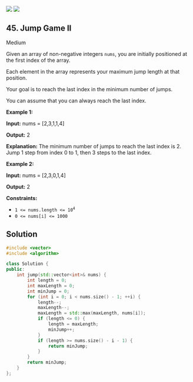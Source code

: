 [![](https://img.shields.io/github/stars/javadev/LeetCode-in-All?label=Stars&style=flat-square)](https://github.com/javadev/LeetCode-in-All)
[![](https://img.shields.io/github/forks/javadev/LeetCode-in-All?label=Fork%20me%20on%20GitHub%20&style=flat-square)](https://github.com/javadev/LeetCode-in-All/fork)

## 45\. Jump Game II

Medium

Given an array of non-negative integers `nums`, you are initially positioned at the first index of the array.

Each element in the array represents your maximum jump length at that position.

Your goal is to reach the last index in the minimum number of jumps.

You can assume that you can always reach the last index.

**Example 1:**

**Input:** nums = [2,3,1,1,4]

**Output:** 2

**Explanation:** The minimum number of jumps to reach the last index is 2. Jump 1 step from index 0 to 1, then 3 steps to the last index. 

**Example 2:**

**Input:** nums = [2,3,0,1,4]

**Output:** 2 

**Constraints:**

*   <code>1 <= nums.length <= 10<sup>4</sup></code>
*   `0 <= nums[i] <= 1000`



## Solution

```cpp
#include <vector>
#include <algorithm>

class Solution {
public:
    int jump(std::vector<int>& nums) {
        int length = 0;
        int maxLength = 0;
        int minJump = 0;
        for (int i = 0; i < nums.size() - 1; ++i) {
            length--;
            maxLength--;
            maxLength = std::max(maxLength, nums[i]);
            if (length <= 0) {
                length = maxLength;
                minJump++;
            }
            if (length >= nums.size() - i - 1) {
                return minJump;
            }
        }
        return minJump;
    }
};
```